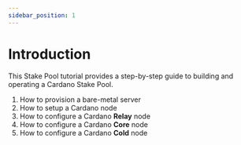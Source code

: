```yaml
---
sidebar_position: 1
---
```


# Introduction

This Stake Pool tutorial provides a step-by-step guide to building and operating a Cardano Stake Pool.

1. How to provision a bare-metal server
2. How to setup a Cardano node
3. How to configure a Cardano **Relay** node
4. How to configure a Cardano **Core** node
5. How to configure a Cardano **Cold** node
